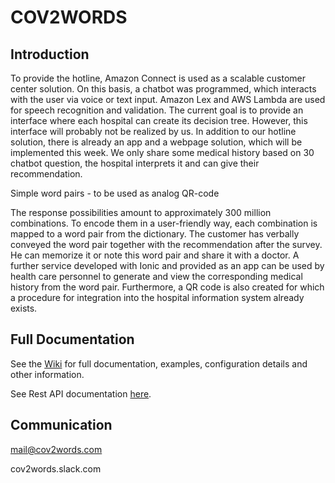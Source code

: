 # COV2WORDS

## Introduction

To provide the hotline, Amazon Connect is used as a scalable customer center solution. On this basis, a chatbot was programmed, which interacts with the user via voice or text input. Amazon Lex and AWS Lambda are used for speech recognition and validation. The current goal is to provide an interface where each hospital can create its decision tree. However, this interface will probably not be realized by us. In addition to our hotline solution, there is already an app and a webpage solution, which will be implemented this week. We only share some medical history based on 30 chatbot question, the hospital interprets it and can give their recommendation.

Simple word pairs - to be used as analog QR-code

The response possibilities amount to approximately 300 million combinations. To encode them in a user-friendly way, each combination is mapped to a word pair from the dictionary. The customer has verbally conveyed the word pair together with the recommendation after the survey. He can memorize it or note this word pair and share it with a doctor. A further service developed with Ionic and provided as an app can be used by health care personnel to generate and view the corresponding medical history from the word pair. Furthermore, a QR code is also created for which a procedure for integration into the hospital information system already exists.

## Full Documentation
See the [Wiki](https://github.com/cov2words/cov2words-docs/wiki) for full documentation, examples, configuration details and other information.

See Rest API documentation [here](http://api.cov2words.com/swagger-ui.html).

## Communication
mail@cov2words.com

cov2words.slack.com
